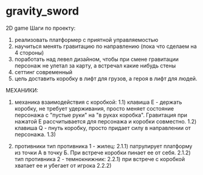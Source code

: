 # gravity_sword
2D game
Шаги по проекту:
1) реализовать платформер с приятной управляемостью
2) научиться менять гравитацию по направлению (пока что сделаем на 4 стороны)
3) поработать над левел дизайном, чтобы при смене гравитации персонаж не улетал за карту, а встречал какие нибудь стены
4)  сеттинг современный
5) цель доставить коробку в лифт для грузов, а героя в лифт для людей.

МЕХАНИКИ:
1) механика взаимодействия с коробкой:
1.1) клавиша E - держать коробку, не требует удерживания, просто меняет состояние персонажа с "пустые руки" на "в руках коробка". 
Гравитация при нажатой Е  рассчитывается для персонажа и коробки совместно.
1.2) клавиша Q - пнуть коробку, просто придает силу в направлении от персонажа.
1.3) 

2) противники
тип противника 1 - жилец:
2.1.1) патрулирует платформу из точки А в точку Б. При встрече коробки пинает ее от себя.
2.1.2)
тип противника 2 - темнокнижник:
2.2.1) при встрече с коробкой хватает ее и убегает от игрока
2.2.2)
